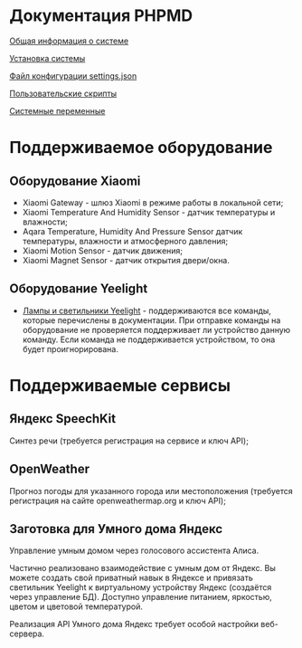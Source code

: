 # Документация PHPMD

[Общая информация о системе](common.md)

[Установка системы](install.md)

[Файл конфигурации settings.json](settings.md)

[Пользовательские скрипты](userscripts.md)

[Системные переменные](variables.md)

# Поддерживаемое оборудование

## Оборудование Xiaomi

- Xiaomi Gateway - шлюз Xiaomi в режиме работы в локальной сети;
- Xiaomi Temperature And Humidity Sensor - датчик температуры и влажности;
- Aqara Temperature, Humidity And Pressure Sensor датчик температуры, влажности и атмосферного давления;
- Xiaomi Motion Sensor - датчик движения;
- Xiaomi Magnet Sensor - датчик открытия двери/окна.

## Оборудование Yeelight

- [Лампы и светильники Yeelight](yeelight/GenericDevice.md) - поддерживаются все команды, которые перечислены в документации. При отправке команды на оборудование не проверяется поддерживает ли устройство данную команду. Если команда не поддерживается устройством, то она будет проигнорирована.

# Поддерживаемые сервисы

## Яндекс SpeechKit

Синтез речи (требуется регистрация на сервисе и ключ API);

## OpenWeather

Прогноз погоды для указанного города или местоположения (требуется регистрация на сайте openweathermap.org и ключ API);

## Заготовка для Умного дома Яндекс

Управление умным домом через голосового ассистента Алиса.

Частично реализовано взаимодействие с умным дом от Яндекс. Вы можете создать свой приватный навык в Яндексе и привязать светильник Yeelight к виртуальному устройству Яндекс (создаётся через управление БД). Доступно управление питанием, яркостью, цветом и цветовой температурой.

Реализация API Умного дома Яндекс требует особой настройки веб-сервера.
